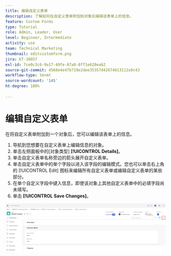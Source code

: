 ```yaml
---
title: 编辑自定义表单
description: 了解如何在自定义表单附加到对象后编辑该表单上的信息。
feature: Custom Forms
type: Tutorial
role: Admin, Leader, User
level: Beginner, Intermediate
activity: use
team: Technical Marketing
thumbnail: editcustomform.png
jira: KT-10057
exl-id: 7ce0c3c6-9a17-49fe-87a8-8ff1e628ea62
source-git-commit: 4568e4e47b719e2dee35357d42674613112a9c43
workflow-type: tm+mt
source-wordcount: '145'
ht-degree: 100%

---
```


# 编辑自定义表单

<!--
21.4 updates have been made here
-->

在将自定义表单附加到一个对象后，您可以编辑该表单上的信息。

1. 导航到您想要在自定义表单上编辑信息的对象。
1. 单击左侧面板中的[对象类型] **[!UICONTROL Details]**。
1. 单击自定义表单名称旁边的箭头展开自定义表单。
1. 单击自定义表单中的单个字段以进入该字段的编辑模式。您也可以单击右上角的 [!UICONTROL Edit] 图标来编辑所有自定义表单或编辑自定义表单的某些部分。
1. 在单个自定义字段中键入信息，即使该对象上其他自定义表单中的必填字段尚未填写。
1. 单击 **[!UICONTROL Save Changes]**。

![显示正在编辑自定义表单的任务详细信息窗口](assets/custom-forms-edit-a-custom-form.jpg)
